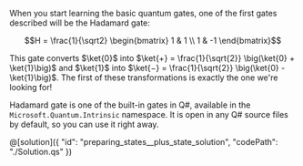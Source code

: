 When you start learning the basic quantum gates, one of the first gates described will be the Hadamard gate:

$$H = \frac{1}{\sqrt2} \begin{bmatrix} 1 & 1 \\ 1 & -1 \end{bmatrix}$$

This gate converts $\ket{0}$ into $\ket{+} = \frac{1}{\sqrt{2}} \big(\ket{0} + \ket{1}\big)$ and $\ket{1}$ into $\ket{−} = \frac{1}{\sqrt{2}} \big(\ket{0} - \ket{1}\big)$.  The first of these transformations is exactly the one we're looking for!

Hadamard gate is one of the built-in gates in Q#, available in the `Microsoft.Quantum.Intrinsic` namespace.
It is open in any Q# source files by default, so you can use it right away.

@[solution]({
    "id": "preparing_states__plus_state_solution",
    "codePath": "./Solution.qs"
})

